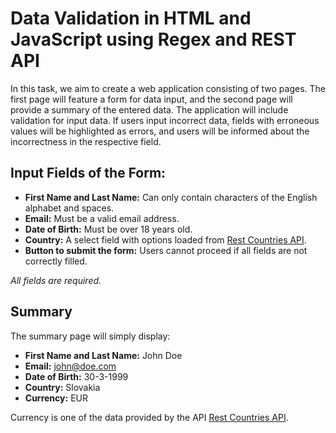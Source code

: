 # Data Validation in HTML and JavaScript using Regex and REST API

In this task, we aim to create a web application consisting of two pages. The first page will feature a form for data input, and the second page will provide a summary of the entered data. The application will include validation for input data. If users input incorrect data, fields with erroneous values will be highlighted as errors, and users will be informed about the incorrectness in the respective field.

## Input Fields of the Form:

- **First Name and Last Name:** Can only contain characters of the English alphabet and spaces.
- **Email:** Must be a valid email address.
- **Date of Birth:** Must be over 18 years old.
- **Country:** A select field with options loaded from [Rest Countries API](https://restcountries.com/v2/all).
- **Button to submit the form:** Users cannot proceed if all fields are not correctly filled.
  
_All fields are required._

## Summary

The summary page will simply display:

- **First Name and Last Name:** John Doe
- **Email:** john@doe.com
- **Date of Birth:** 30-3-1999
- **Country:** Slovakia
- **Currency:** EUR

Currency is one of the data provided by the API [Rest Countries API](https://restcountries.com/v2/all).
